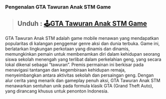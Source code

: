 ### Pengenalan GTA Tawuran Anak STM Game

> ## Unduh : [🕹GTA Tawuran Anak STM Game](https://shorturl.at/T8BRq)


GTA Tawuran Anak STM adalah game mobile menawan yang mendapatkan popularitas di kalangan penggemar genre aksi dan dunia terbuka. Game ini, berlatarkan lingkungan perkotaan yang dinamis dan dinamis, memungkinkan pemain untuk membenamkan diri dalam kehidupan seorang siswa sekolah menengah yang terlibat dalam perkelahian geng, yang secara lokal dikenal sebagai “tawuran”. Premis permainan ini berkisar pada menavigasi tantangan dan kegembiraan kehidupan remaja, menyeimbangkan antara aktivitas sekolah dan persaingan geng. Dengan alur cerita yang menarik dan gameplay penuh aksi, GTA Tawuran Anak STM menawarkan sentuhan unik pada formula klasik GTA (Grand Theft Auto), yang dirancang khusus untuk penonton Indonesia.
